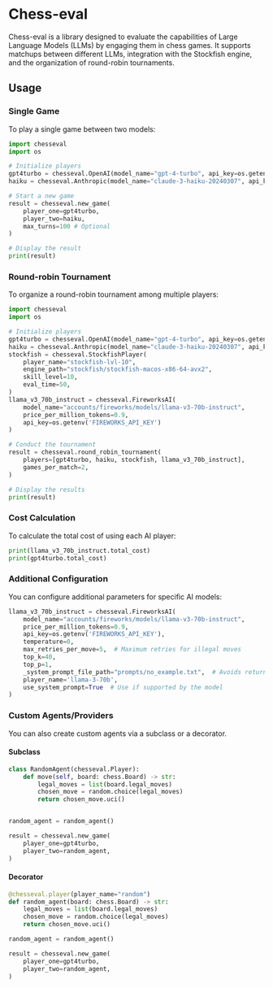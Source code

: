 
# Chess-eval
Chess-eval is a library designed to evaluate the capabilities of Large Language Models (LLMs) by engaging them in chess games. It supports matchups between different LLMs, integration with the Stockfish engine, and the organization of round-robin tournaments.

## Usage
### Single Game
To play a single game between two models:

```python
import chesseval
import os

# Initialize players
gpt4turbo = chesseval.OpenAI(model_name="gpt-4-turbo", api_key=os.getenv("OPENAI_API_KEY"))
haiku = chesseval.Anthropic(model_name="claude-3-haiku-20240307", api_key=os.getenv('ANTHROPIC_API_KEY'))

# Start a new game
result = chesseval.new_game(
    player_one=gpt4turbo,
    player_two=haiku,
    max_turns=100 # Optional
)

# Display the result
print(result)
```
### Round-robin Tournament
To organize a round-robin tournament among multiple players:

```python
import chesseval
import os

# Initialize players
gpt4turbo = chesseval.OpenAI(model_name="gpt-4-turbo", api_key=os.getenv("OPENAI_API_KEY"))
haiku = chesseval.Anthropic(model_name="claude-3-haiku-20240307", api_key=os.getenv('ANTHROPIC_API_KEY'))
stockfish = chesseval.StockfishPlayer(
    player_name="stockfish-lvl-10",
    engine_path="stockfish/stockfish-macos-x86-64-avx2",
    skill_level=10,
    eval_time=50,
)
llama_v3_70b_instruct = chesseval.FireworksAI(
    model_name="accounts/fireworks/models/llama-v3-70b-instruct",
    price_per_million_tokens=0.9,
    api_key=os.getenv('FIREWORKS_API_KEY')
)

# Conduct the tournament
result = chesseval.round_robin_tournament(
    players=[gpt4turbo, haiku, stockfish, llama_v3_70b_instruct],
    games_per_match=2,
)

# Display the results
print(result)
```

### Cost Calculation
To calculate the total cost of using each AI player:

```python
print(llama_v3_70b_instruct.total_cost)
print(gpt4turbo.total_cost)
```

### Additional Configuration
You can configure additional parameters for specific AI models:

```python
llama_v3_70b_instruct = chesseval.FireworksAI(
    model_name="accounts/fireworks/models/llama-v3-70b-instruct",
    price_per_million_tokens=0.9,
    api_key=os.getenv('FIREWORKS_API_KEY'),
    temperature=0,
    max_retries_per_move=5,  # Maximum retries for illegal moves
    top_k=40,
    top_p=1,
    _system_prompt_file_path="prompts/no_example.txt",  # Avoids returning example moves
    player_name='llama-3-70b',
    use_system_prompt=True  # Use if supported by the model
)
```

### Custom Agents/Providers
You can also create custom agents via a subclass or a decorator.

#### Subclass
```python
class RandomAgent(chesseval.Player):
    def move(self, board: chess.Board) -> str:
        legal_moves = list(board.legal_moves)
        chosen_move = random.choice(legal_moves)
        return chosen_move.uci()


random_agent = random_agent()

result = chesseval.new_game(
    player_one=gpt4turbo,
    player_two=random_agent,
)
``` 

#### Decorator
```python 
@chesseval.player(player_name="random")
def random_agent(board: chess.Board) -> str:
    legal_moves = list(board.legal_moves)
    chosen_move = random.choice(legal_moves)
    return chosen_move.uci()

random_agent = random_agent()

result = chesseval.new_game(
    player_one=gpt4turbo,
    player_two=random_agent,
)
```